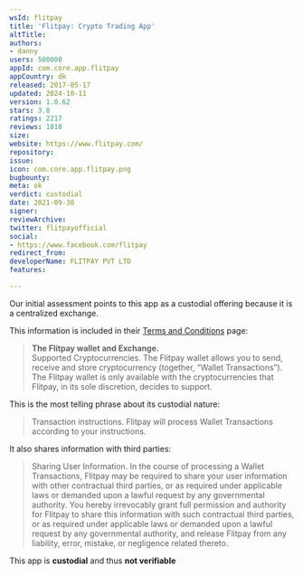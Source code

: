 ```yaml
---
wsId: flitpay
title: 'Flitpay: Crypto Trading App'
altTitle: 
authors:
- danny
users: 500000
appId: com.core.app.flitpay
appCountry: dk
released: 2017-05-17
updated: 2024-10-11
version: 1.0.62
stars: 3.8
ratings: 2217
reviews: 1818
size: 
website: https://www.flitpay.com/
repository: 
issue: 
icon: com.core.app.flitpay.png
bugbounty: 
meta: ok
verdict: custodial
date: 2021-09-30
signer: 
reviewArchive: 
twitter: flitpayofficial
social:
- https://www.facebook.com/flitpay
redirect_from: 
developerName: FLITPAY PVT LTD
features: 

---
```


Our initial assessment points to this app as a custodial offering because it is a centralized exchange.

This information is included in their [Terms and Conditions](https://www.flitpay.com/terms) page:

> **The Flitpay wallet and Exchange.**<br>
> Supported Cryptocurrencies. The Flitpay wallet allows you to send, receive and store cryptocurrency (together, “Wallet Transactions”). The Flitpay wallet is only available with the cryptocurrencies that Flitpay, in its sole discretion, decides to support.

This is the most telling phrase about its custodial nature:

> Transaction instructions. Flitpay will process Wallet Transactions according to your instructions. 

It also shares information with third parties:

> Sharing User Information. In the course of processing a Wallet Transactions, Flitpay may be required to share your user information with other contractual third parties, or as required under applicable laws or demanded upon a lawful request by any governmental authority. You hereby irrevocably grant full permission and authority for Flitpay to share this information with such contractual third parties, or as required under applicable laws or demanded upon a lawful request by any governmental authority, and release Flitpay from any liability, error, mistake, or negligence related thereto.

This app is **custodial** and thus **not verifiable**
